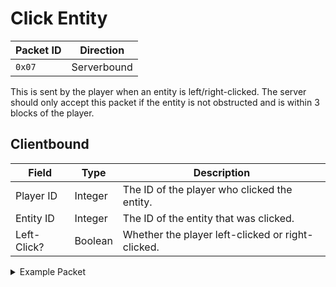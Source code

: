 # Click Entity
| Packet ID | Direction |
| --- | --- |
| `0x07` | Serverbound |

This is sent by the player when an entity is left/right-clicked. The server should only accept this packet if the entity is not obstructed and is within 3 blocks of the player.

## Clientbound
| Field | Type | Description |
| --- | --- | --- |
| Player ID | Integer | The ID of the player who clicked the entity. |
| Entity ID | Integer | The ID of the entity that was clicked. |
| Left-Click? | Boolean | Whether the player left-clicked or right-clicked. |

<details>
    <summary>Example Packet</summary>

| Field | Value | 
| --- | --- |
| Player ID | 1298 |
| Entity ID | 1805 |
| Left-Click? | true |
</details>
